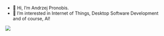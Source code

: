 - 👋 Hi, I’m Andrzej Pronobis.
- 👀 I’m interested in Internet of Things, Desktop Software Development and of course, AI!
  
![](https://komarev.com/ghpvc/?username=openedhardware)
